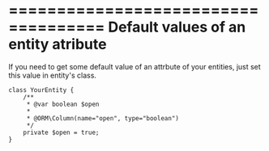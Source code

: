 ====================================
Default values of an entity atribute
====================================

If you need to get some default value of an attrbute of your entities, just
set this value in entity's class.

    class YourEntity {
        /**
         * @var boolean $open
         *
         * @ORM\Column(name="open", type="boolean")
         */
        private $open = true;
    }